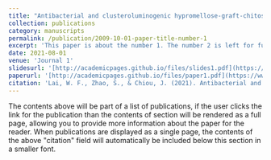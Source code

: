 ```yaml
---
title: "Antibacterial and clusteroluminogenic hypromellose-graft-chitosan-based polyelectrolyte complex films with high functional flexibility for food packaging"
collection: publications
category: manuscripts
permalink: /publication/2009-10-01-paper-title-number-1
excerpt: 'This paper is about the number 1. The number 2 is left for future work.'
date: 2021-08-01
venue: 'Journal 1'
slidesurl: '[http://academicpages.github.io/files/slides1.pdf](https://www.sciencedirect.com/science/article/abs/pii/S0144861721008341)'
paperurl: '[http://academicpages.github.io/files/paper1.pdf](https://www.sciencedirect.com/science/article/abs/pii/S0144861721008341)'
citation: 'Lai, W. F., Zhao, S., & Chiou, J. (2021). Antibacterial and clusteroluminogenic hypromellose-graft-chitosan-based polyelectrolyte complex films with high functional flexibility for food packaging. Carbohydrate Polymers, 271, 118447.'
---
```


The contents above will be part of a list of publications, if the user clicks the link for the publication than the contents of section will be rendered as a full page, allowing you to provide more information about the paper for the reader. When publications are displayed as a single page, the contents of the above "citation" field will automatically be included below this section in a smaller font.
